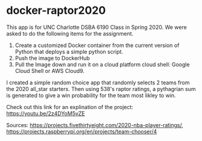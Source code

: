 # docker-raptor2020

This app is for UNC Charlotte DSBA 6190 Class in Spring 2020.  We were asked to do the following items for the assignment.

1) Create a customized Docker container from the current version of Python that deploys a simple python script.
2) Push the image to DockerHub
3) Pull the Image down and run it on a cloud platform cloud shell: Google Cloud Shell or AWS Cloud9.

I created a simple random choice app that randomly selects 2 teams from the 2020 all_star starters.  Then using 538's raptor ratings, a pythagrian sum is generated to give a win probability for the team most likley to win.

Check out this link for an explination of the project: https://youtu.be/2z4DYoM5vZE

Sources: https://projects.fivethirtyeight.com/2020-nba-player-ratings/, https://projects.raspberrypi.org/en/projects/team-chooser/4

